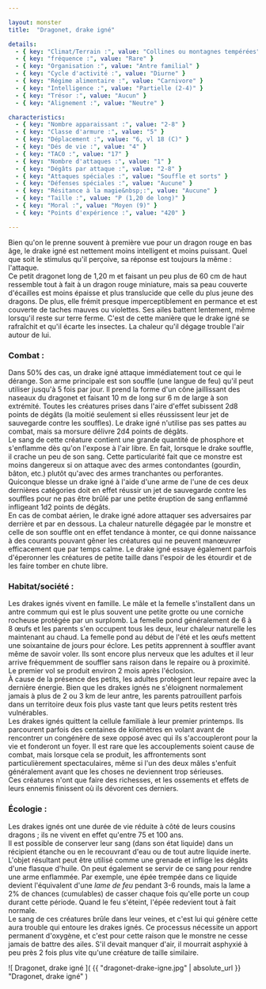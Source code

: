 ```yaml
---

layout: monster
title:  "Dragonet, drake igné"

details:
  - { key: "Climat/Terrain :", value: "Collines ou montagnes tempérées" }
  - { key: "fréquence :", value: "Rare" }
  - { key: "Organisation :", value: "Antre familial" }
  - { key: "Cycle d'activité :", value: "Diurne" }
  - { key: "Régime alimentaire :", value: "Carnivore" }
  - { key: "Intelligence :", value: "Partielle (2-4)" }
  - { key: "Trésor :", value: "Aucun" }
  - { key: "Alignement :", value: "Neutre" }

characteristics:
  - { key: "Nombre apparaissant :", value: "2-8" }  
  - { key: "Classe d'armure :", value: "5" }  
  - { key: "Déplacement :", value: "6, vl 18 (C)" }  
  - { key: "Dés de vie :", value: "4" }  
  - { key: "TAC0 :", value: "17" }  
  - { key: "Nombre d'attaques :", value: "1" }  
  - { key: "Dégâts par attaque :", value: "2-8" }  
  - { key: "Attaques spéciales :", value: "Souffle et sorts" }  
  - { key: "Défenses spéciales :", value: "Aucune" }  
  - { key: "Résitance à la magie&nbsp;:", value: "Aucune" }  
  - { key: "Taille :", value: "P (1,20 de long)" }  
  - { key: "Moral :", value: "Moyen (9)" }  
  - { key: "Points d'expérience :", value: "420" }

---
```


Bien qu'on le prenne souvent à première vue pour un dragon rouge en bas âge, le drake igné est nettement moins intelligent et moins puissant. Quel que soit le stimulus qu'il perçoive, sa réponse est toujours la même : l'attaque.  
Ce petit dragonet long de 1,20 m et faisant un peu plus de 60 cm de haut ressemble tout à fait à un dragon rouge miniature, mais sa peau couverte d'écailles est moins épaisse et plus translucide que celle du plus jeune des dragons. De plus, elle frémit presque imperceptiblement en permance et est couverte de taches mauves ou violettes. Ses ailes battent lentement, même lorsqu'il reste sur terre ferme. C'est de cette manière que le drake igné se rafraîchit et qu'il écarte les insectes. La chaleur qu'il dégage trouble l'air autour de lui.

### Combat :

Dans 50% des cas, un drake igné attaque immédiatement tout ce qui le dérange. Son arme principale est son souffle (une langue de feu) qu'il peut utiliser jusqu'à 5 fois par jour. Il prend la forme d'un cône jaillissant des naseaux du dragonet et faisant 10 m de long sur 6 m de large à son extrémité. Toutes les créatures prises dans l'aire d'effet subissent 2d8 points de dégâts (la moitié seulement si elles réussissent leur jet de sauvegarde contre les souffles). Le drake igné n'utilise pas ses pattes au combat, mais sa morsure délivre 2d4 points de dégâts.  
Le sang de cette créature contient une grande quantité de phosphore et s'enflamme dès qu'on l'expose à l'air libre. En fait, lorsque le drake souffle, il crache un peu de son sang. Cette particularité fait que ce monstre est moins dangereux si on attaque avec des armes contondantes (gourdin, bâton, etc.) plutôt qu'avec des armes tranchantes ou perforantes. Quiconque blesse un drake igné à l'aide d'une arme de l'une de ces deux dernières catégories doit en effet réussir un jet de sauvegarde contre les souffles pour ne pas être brûlé par une petite éruption de sang enflammé infligeant 1d2 points de dégâts.  
En cas de combat aérien, le drake igné adore attaquer ses adversaires par derrière et par en dessous. La chaleur naturelle dégagée par le monstre et celle de son souffle ont en effet tendance à monter, ce qui donne naissance à des courants pouvant gêner les créatures qui ne peuvent manœuvrer efficacement que par temps calme. Le drake igné essaye également parfois d'éperonner les créatures de petite taille dans l'espoir de les étourdir et de les faire tomber en chute libre.

### Habitat/société :

Les drakes ignés vivent en famille. Le mâle et la femelle s'installent dans un antre commum qui est le plus souvent une petite grotte ou une corniche rocheuse protégée par un surplomb. La femelle pond généralement de 6 à 8 œufs et les parents s'en occupent tous les deux, leur chaleur naturelle les maintenant au chaud. La femelle pond au début de l'été et les œufs mettent une soixantaine de jours pour éclore. Les petits apprennent à souffler avant même de savoir voler. Ils sont encore plus nerveux que les adultes et il leur arrive fréquemment de souffler sans raison dans le repaire ou à proximité. Le premier vol se produit environ 2 mois après l'éclosion.  
À cause de la présence des petits, les adultes protègent leur repaire avec la dernière énergie. Bien que les drakes ignés ne s'éloignent normalement jamais à plus de 2 ou 3 km de leur antre, les parents patrouillent parfois dans un territoire deux fois plus vaste tant que leurs petits restent très vulnérables.  
Les drakes ignés quittent la cellule familiale à leur premier printemps. Ils parcourent parfois des centaines de kilomètres en volant avant de rencontrer un congénère de sexe opposé avec qui ils s'accoupleront pour la vie et fonderont un foyer. Il est rare que les accouplements soient cause de combat, mais lorsque cela se produit, les affrontements sont particulièrement spectaculaires, même si l'un des deux mâles s'enfuit généralement avant que les choses ne deviennent trop sérieuses.  
Ces créatures n'ont que faire des richesses, et les ossements et effets de leurs ennemis finissent où ils dévorent ces derniers.

### Écologie :

Les drakes ignés ont une durée de vie réduite à côté de leurs cousins dragons ; ils ne vivent en effet qu'entre 75 et 100 ans.  
Il est possible de conserver leur sang (dans son état liquide) dans un récipient étanche ou en le recouvrant d'eau ou de tout autre liquide inerte. L'objet résultant peut être utilisé comme une grenade et inflige les dégâts d'une flasque d'huile. On peut également se servir de ce sang pour rendre une arme enflammée. Par exemple, une épée trempée dans ce liquide devient l'équivalent d'une _lame de feu_ pendant 3-6 rounds, mais la lame a 2% de chances (cumulables) de casser chaque fois qu'elle porte un coup durant cette période. Quand le feu s'éteint, l'épée redevient tout à fait normale.  
Le sang de ces créatures brûle dans leur veines, et c'est lui qui génère cette aura trouble qui entoure les drakes ignés. Ce processus nécessite un apport permanent d'oxygène, et c'est pour cette raison que le monstre ne cesse jamais de battre des ailes. S'il devait manquer d'air, il mourrait asphyxié à peu près 2 fois plus vite qu'une créature de taille similaire.

![ Dragonet, drake igné ]( {{ "dragonet-drake-igne.jpg" | absolute_url }} "Dragonet, drake igné" )